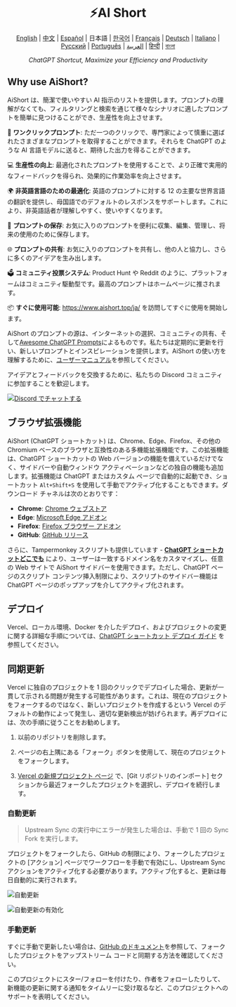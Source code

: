 <h1 align="center">
⚡️AI Short
</h1>
<p align="center">
    <a href="/README-en.md">English</a> | <a href="/README.md">中文</a> |
<a href="./README-es.md">Español</a> |
日本語 |
<a href="./README-ko.md">한국어</a> |
<a href="./README-fr.md">Français</a> |
<a href="./README-de.md">Deutsch</a> |
<a href="./README-it.md">Italiano</a> |
<a href="./README-ru.md">Русский</a> |
<a href="./README-pt.md">Português</a> |
<a href="./README-ar.md">العربية</a> |
<a href="./README-hi.md">हिन्दी</a> |
<a href="./README-bn.md">বাংলা</a>
</p>
<p align="center">
    <em>ChatGPT Shortcut, Maximize your Efficiency and Productivity</em>
</p>

## Why use AiShort?

AiShort は、簡潔で使いやすい AI 指示のリストを提供します。プロンプトの理解がなくても、フィルタリングと検索を通じて様々なシナリオに適したプロンプトを簡単に見つけることができ、生産性を向上させます。

🚀 **ワンクリックプロンプト**: ただ一つのクリックで、専門家によって慎重に選ばれたさまざまなプロンプトを取得することができます。それらを ChatGPT のような AI 言語モデルに送ると、期待した出力を得ることができます。

💻 **生産性の向上**: 最適化されたプロンプトを使用することで、より正確で実用的なフィードバックを得られ、効果的に作業効率を向上させます。

🌍 **非英語言語のための最適化**: 英語のプロンプトに対する 12 の主要な世界言語の翻訳を提供し、母国語でのデフォルトのレスポンスをサポートします。これにより、非英語話者が理解しやすく、使いやすくなります。

💾 **プロンプトの保存**: お気に入りのプロンプトを便利に収集、編集、管理し、将来の使用のために保存します。

🌐 **プロンプトの共有**: お気に入りのプロンプトを共有し、他の人と協力し、さらに多くのアイデアを生み出します。

🗳️ **コミュニティ投票システム**: Product Hunt や Reddit のように、プラットフォームはコミュニティ駆動型です。最高のプロンプトはホームページに推されます。

📦 **すぐに使用可能**: https://www.aishort.top/ja/ を訪問してすぐに使用を開始します。

AiShort のプロンプトの源は、インターネットの選択、コミュニティの共有、そして[Awesome ChatGPT Prompts](https://github.com/f/awesome-chatgpt-prompts)によるものです。私たちは定期的に更新を行い、新しいプロンプトとインスピレーションを提供します。AiShort の使い方を理解するために、[ユーザーマニュアル](https://www.aishort.top/ja/docs/guides/getting-started)を参照してください。

アイデアとフィードバックを交換するために、私たちの Discord コミュニティに参加することを歓迎します。

<a href="https://discord.gg/PZTQfJ4GjX">
   <img src="https://img.shields.io/discord/1048780149899939881?color=%2385c8c8&label=Discord&logo=discord&style=for-the-badge" alt="Discord でチャットする" />
</a>

## ブラウザ拡張機能

AiShort (ChatGPT ショートカット) は、Chrome、Edge、Firefox、その他の Chromium ベースのブラウザと互換性のある多機能拡張機能です。この拡張機能は、ChatGPT ショートカットの Web バージョンの機能を備えているだけでなく、サイドバーや自動ウィンドウ アクティベーションなどの独自の機能も追加します。拡張機能は ChatGPT またはカスタム ページで自動的に起動でき、ショートカット `Alt+Shift+S` を使用して手動でアクティブ化することもできます。ダウンロード チャネルは次のとおりです：

- **Chrome**: [Chrome ウェブストア](https://chrome.google.com/webstore/detail/chatgpt-shortcut/blcgeoojgdpodnmnhfpohphdhfncblnj)
- **Edge**: [Microsoft Edge アドオン](https://microsoftedge.microsoft.com/addons/detail/chatgpt-shortcut/hnggpalhfjmdhhmgfjpmhlfilnbmjoin)
- **Firefox**: [Firefox ブラウザー アドオン](https://addons.mozilla.org/addon/chatgpt-shortcut/)
- **GitHub**: [GitHub リリース](https://github.com/rockbenben/ChatGPT-Shortcut/releases/latest)

さらに、Tampermonkey スクリプトも提供しています - [**ChatGPT ショートカットどこでも**](https://greasyfork.org/scripts/482907-chatgpt-shortcut-anywhere) により、ユーザーは一致するドメイン名をカスタマイズし、任意の Web サイトで AiShort サイドバーを使用できます。ただし、ChatGPT ページのスクリプト コンテンツ挿入制限により、スクリプトのサイドバー機能は ChatGPT ページのポップアップを介してアクティブ化されます。

## デプロイ

Vercel、ローカル環境、Docker を介したデプロイ、およびプロジェクトの変更に関する詳細な手順については、[ChatGPT ショートカット デプロイ ガイド](https://www.aishort.top/ja/docs/deploy) を参照してください。

## 同期更新

Vercel に独自のプロジェクトを 1 回のクリックでデプロイした場合、更新が一貫して示される問題が発生する可能性があります。これは、現在のプロジェクトをフォークするのではなく、新しいプロジェクトを作成するという Vercel のデフォルトの動作によって発生し、適切な更新検出が妨げられます。再デプロイには、次の手順に従うことをお勧めします。

1. 以前のリポジトリを削除します。

2. ページの右上隅にある「フォーク」ボタンを使用して、現在のプロジェクトをフォークします。

3. [Vercel の新規プロジェクト ページ](https://vercel.com/new) で、[Git リポジトリのインポート] セクションから最近フォークしたプロジェクトを選択し、デプロイを続行します。

### 自動更新

> Upstream Sync の実行中にエラーが発生した場合は、手動で 1 回の Sync Fork を実行します。

プロジェクトをフォークしたら、GitHub の制限により、フォークしたプロジェクトの [アクション] ページでワークフローを手動で有効にし、Upstream Sync アクションをアクティブ化する必要があります。アクティブ化すると、更新は毎日自動的に実行されます。

![自動更新](https://img.newzone.top/2023-05-19-11-57-59.png?imageMogr2/format/webp)

![自動更新の有効化](https://img.newzone.top/2023-05-19-11-59-26.png?imageMogr2/format/webp)

### 手動更新

すぐに手動で更新したい場合は、[GitHub のドキュメント](https://docs.github.com/en/pull-requests/collaborating-with-pull-requests/working-with-forks/syncing-a-fork)を参照して、フォークしたプロジェクトをアップストリーム コードと同期する方法を確認してください。

このプロジェクトにスター/フォローを付けたり、作者をフォローしたりして、新機能の更新に関する通知をタイムリーに受け取るなど、このプロジェクトへのサポートを表明してください。
